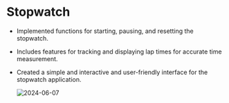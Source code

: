 # Stopwatch

- Implemented functions for starting, pausing, and resetting the stopwatch.
- Includes features for tracking and displaying lap times for accurate time measurement.
- Created a simple and interactive and user-friendly interface for the stopwatch application.



  ![2024-06-07](https://github.com/manahil2001/Stopwatch/assets/126107531/f1c4847e-0864-49bf-9311-de4d584c255f)
